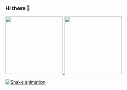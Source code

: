 ### Hi there 👋

<div>
<a href="https://github.com/brenostuff">
<img height="180em" src="https://github-readme-stats.vercel.app/api/top-langs/?username=brenostuff&layout=compact&langs_count=7&theme=dracula"/>
<img height="180em" src="https://github-readme-stats.vercel.app/api?username=brenostuff&show_icons=true&theme=dracula&include_all_commits=true&count_private=true"/>
</div>

![Snake animation](https://github.com/brenostuff/brenostuff/blob/output/github-contribution-grid-snake.svg)

<!--
**BrenoStuff/brenostuff** is a ✨ _special_ ✨ repository because its `README.md` (this file) appears on your GitHub profile.

Here are some ideas to get you started:

- 🔭 I’m currently working on ...
- 🌱 I’m currently learning ...
- 👯 I’m looking to collaborate on ...
- 🤔 I’m looking for help with ...
- 💬 Ask me about ...
- 📫 How to reach me: ...
- 😄 Pronouns: ...
- ⚡ Fun fact: ...
-->
